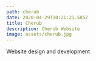 ```yaml
---
path: cherub
date: 2020-04-29T10:21:21.585Z
title: Cherub
description: Cherub Website
image: assets/cherub.jpg
---
```

Website design and development
